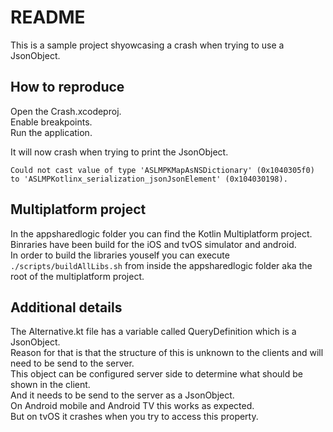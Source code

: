 # README #

This is a sample project shyowcasing a crash when trying to use a JsonObject.

## How to reproduce ##

Open the Crash.xcodeproj.  
Enable breakpoints.  
Run the application.  

It will now crash when trying to print the JsonObject.  

`Could not cast value of type 'ASLMPKMapAsNSDictionary' (0x1040305f0) to 'ASLMPKotlinx_serialization_jsonJsonElement' (0x104030198).`

## Multiplatform project ##

In the appsharedlogic folder you can find the Kotlin Multiplatform project.  
Binraries have been build for the iOS and tvOS simulator and android.  
In order to build the libraries youself you can execute `./scripts/buildAllLibs.sh` from inside the appsharedlogic folder aka the root of the multiplatform project.

## Additional details ##

The Alternative.kt file has a variable called QueryDefinition which is a JsonObject.  
Reason for that is that the structure of this is unknown to the clients and will need to be send to the server.  
This object can be configured server side to determine what should be shown in the client.  
And it needs to be send to the server as a JsonObject.  
On Android mobile and Android TV this works as expected.  
But on tvOS it crashes when you try to access this property.  